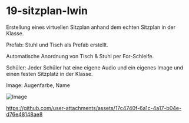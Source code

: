 # 19-sitzplan-lwin
Erstellung eines virtuellen Sitzplan anhand dem echten Sitzplan in der Klasse.

Prefab: Stuhl und Tisch als Prefab erstellt.

Automatische Anordnung von Tisch & Stuhl per For-Schleife.

Schüler: Jeder Schüler hat eine eigene Audio und ein eigenes Image und einen festen Sitzplatz in der Klasse.

Image: Augenfarbe, Name

![Image](https://github.com/user-attachments/assets/644be0aa-cbfe-4c1e-b250-7fe0269cf96f)

https://github.com/user-attachments/assets/17c4740f-6a1c-4a17-b04e-d76e48148ae8


